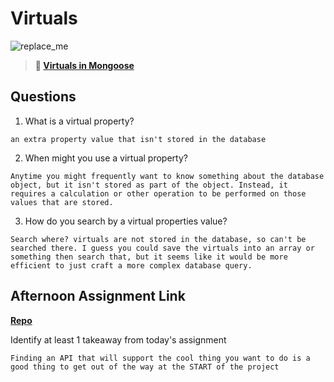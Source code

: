 # Virtuals

![replace_me](https://codeworks.blob.core.windows.net/public/assets/img/illustrations/placeholder.svg)

> **📖 [Virtuals in Mongoose](https://codeworksacademy.com/fs-student-guide/resources/wk5/04-Virtuals)**

## Questions

1. What is a virtual property?
```
an extra property value that isn't stored in the database
```

2. When might you use a virtual property? 
```
Anytime you might frequently want to know something about the database object, but it isn't stored as part of the object. Instead, it requires a calculation or other operation to be performed on those values that are stored.
```

3. How do you search by a virtual properties value?
```
Search where? virtuals are not stored in the database, so can't be searched there. I guess you could save the virtuals into an array or something then search that, but it seems like it would be more efficient to just craft a more complex database query. 

```

## Afternoon Assignment Link

**[Repo](https://github.com/CALEBELLIOTT/the-pretentaurus)**

Identify at least 1 takeaway from today's assignment
```
Finding an API that will support the cool thing you want to do is a good thing to get out of the way at the START of the project
```
